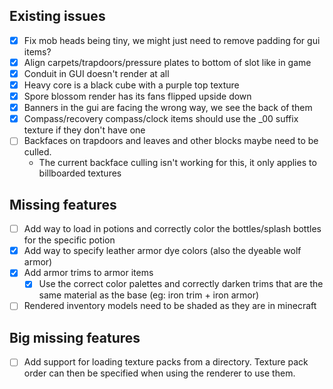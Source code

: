 ## Existing issues
- [x] Fix mob heads being tiny, we might just need to remove padding for gui items?
- [x] Align carpets/trapdoors/pressure plates to bottom of slot like in game
- [x] Conduit in GUI doesn't render at all
- [x] Heavy core is a black cube with a purple top texture
- [x] Spore blossom render has its fans flipped upside down
- [x] Banners in the gui are facing the wrong way, we see the back of them
- [x] Compass/recovery compass/clock items should use the _00 suffix texture if they don't have one
- [ ] Backfaces on trapdoors and leaves and other blocks maybe need to be culled.
  - The current backface culling isn't working for this, it only applies to billboarded textures

## Missing features
- [ ] Add way to load in potions and correctly color the bottles/splash bottles for the specific potion
- [x] Add way to specify leather armor dye colors (also the dyeable wolf armor)
- [x] Add armor trims to armor items
  - [x] Use the correct color palettes and correctly darken trims that are the same material as the base (eg: iron trim + iron armor)
- [ ] Rendered inventory models need to be shaded as they are in minecraft

## Big missing features
- [ ] Add support for loading texture packs from a directory. Texture pack order can then be specified when using the renderer to use them.
